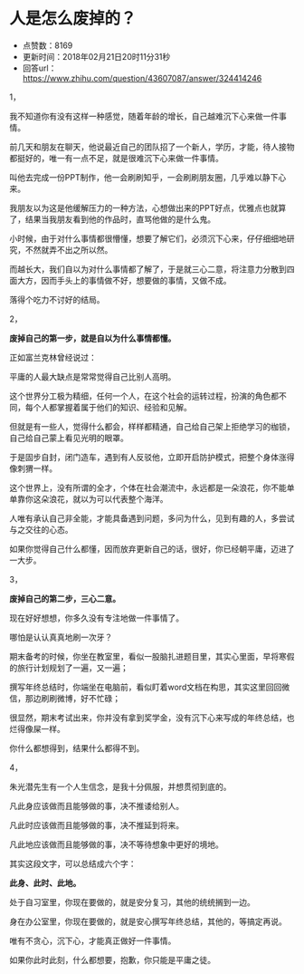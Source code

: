 # 人是怎么废掉的？
- 点赞数：8169
- 更新时间：2018年02月21日20时11分31秒
- 回答url：https://www.zhihu.com/question/43607087/answer/324414246
<body>
 <p data-pid="1rjMMjsw">1，</p>
 <p data-pid="4ZLcu-WV">我不知道你有没有这样一种感觉，随着年龄的增长，自己越难沉下心来做一件事情。</p>
 <p data-pid="RkL643RY">前几天和朋友在聊天，他说最近自己的团队招了一个新人，学历，才能，待人接物都挺好的，唯一有一点不足，就是很难沉下心来做一件事情。</p>
 <p data-pid="5gOxdBsJ">叫他去完成一份PPT制作，他一会刷刷知乎，一会刷刷朋友圈，几乎难以静下心来。</p>
 <p data-pid="IM7U3ARF">我朋友以为这是他缓解压力的一种方法，心想做出来的PPT好点，优雅点也就算了，结果当我朋友看到他的作品时，直骂他做的是什么鬼。</p>
 <p data-pid="i9lLBZp1">小时候，由于对什么事情都很懵懂，想要了解它们，必须沉下心来，仔仔细细地研究，不然就弄不出之所以然。</p>
 <p data-pid="ScrsQ9wt">而越长大，我们自以为对什么事情都了解了，于是就三心二意，将注意力分散到四面大方，因而手头上的事情做不好，想要做的事情，又做不成。</p>
 <p data-pid="73LbODr7">落得个吃力不讨好的结局。</p>
 <p data-pid="IHhgRHem">2，</p>
 <p data-pid="slHWpD5H"><b>废掉自己的第一步，就是自以为什么事情都懂。</b></p>
 <p data-pid="9w586pzw">正如富兰克林曾经说过：</p>
 <p data-pid="h5dgf_76">平庸的人最大缺点是常常觉得自己比别人高明。</p>
 <p data-pid="wA21gvvR">这个世界分工极为精细，任何一个人，在这个社会的运转过程，扮演的角色都不同，每个人都掌握着属于他们的知识、经验和见解。</p>
 <p data-pid="p30lhC7n">但就是有一些人，觉得什么都会，样样都精通，自己给自己架上拒绝学习的枷锁，自己给自己蒙上看见光明的眼罩。</p>
 <p data-pid="QyVfzEj2">于是固步自封，闭门造车，遇到有人反驳他，立即开启防护模式，把整个身体涨得像刺猬一样。</p>
 <p data-pid="Oni4ZgHP">这个世界上，没有所谓的全才，个体在社会潮流中，永远都是一朵浪花，你不能单单靠你这朵浪花，就以为可以代表整个海洋。</p>
 <p data-pid="WkcuzIyr">人唯有承认自己非全能，才能具备遇到问题，多问为什么，见到有趣的人，多尝试与之交往的心态。</p>
 <p data-pid="0VlTfPlA">如果你觉得自己什么都懂，因而放弃更新自己的话，很好，你已经朝平庸，迈进了一大步。</p>
 <p data-pid="ruxhZ6c3">3，</p>
 <p data-pid="gjoFS3aB"><b>废掉自己的第二步，三心二意。</b></p>
 <p data-pid="qoeOPZf7">现在好好想想，你多久没有专注地做一件事情了。</p>
 <p data-pid="jt5vyoJq">哪怕是认认真真地刷一次牙？</p>
 <p data-pid="-AaaWssm">期末备考的时候，你坐在教室里，看似一股脑扎进题目里，其实心里面，早将寒假的旅行计划规划了一遍，又一遍；</p>
 <p data-pid="QOIWTuNK">撰写年终总结时，你端坐在电脑前，看似盯着word文档在构思，其实这里回回微信，那边刷刷微博，好不忙碌；</p>
 <p data-pid="BAxaC1qI">很显然，期末考试出来，你并没有拿到奖学金，没有沉下心来写成的年终总结，也烂得像屎一样。</p>
 <p data-pid="2l0BvCeZ">你什么都想得到，结果什么都得不到。</p>
 <p data-pid="ESJT0vd_">4，</p>
 <p data-pid="3Li0mlgr">朱光潜先生有一个人生信念，是我十分佩服，并想贯彻到底的。</p>
 <p data-pid="8CazJxfV">凡此身应该做而且能够做的事，决不推诿给别人。</p>
 <p data-pid="sN0r_AEU">凡此时应该做而且能够做的事，决不推延到将来。</p>
 <p data-pid="zz3ixoGu">凡此地应该做而且能够做的事，决不等待想象中更好的境地。</p>
 <p data-pid="Tf6nra4I">其实这段文字，可以总结成六个字：</p>
 <p data-pid="tIpZdNzZ"><b>此身、此时、此地。</b></p>
 <p data-pid="41k12bNo">处于自习室里，你现在要做的，就是安分复习，其他的统统搁到一边。</p>
 <p data-pid="Nt_cxzvG">身在办公室里，你现在要做的，就是安心撰写年终总结，其他的，等搞定再说。</p>
 <p data-pid="Nv-SorkH">唯有不贪心，沉下心，才能真正做好一件事情。</p>
 <p data-pid="zcIboF0F">如果你此时此刻，什么都想要，抱歉，你只能是平庸之徒。</p>
</body>